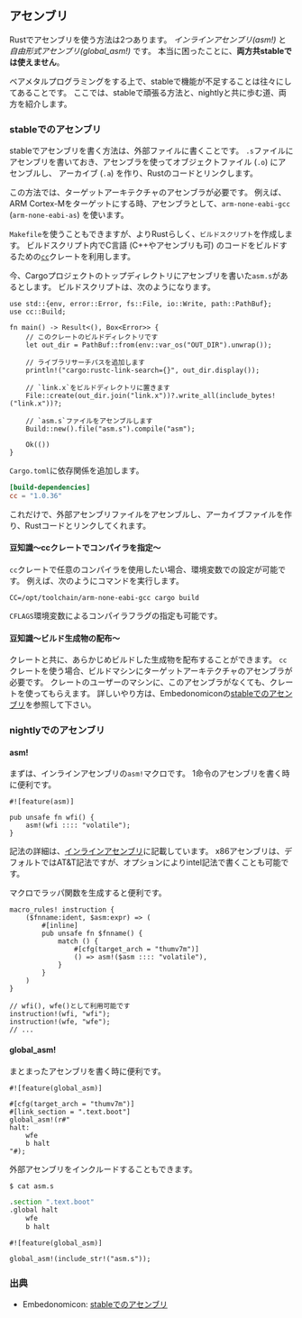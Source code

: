 ## アセンブリ

Rustでアセンブリを使う方法は2つあります。
*インラインアセンブリ(asm!)* と *自由形式アセンブリ(global_asm!)* です。
本当に困ったことに、**両方共stableでは使えません**。

ベアメタルプログラミングをする上で、stableで機能が不足することは往々にしてあることです。
ここでは、stableで頑張る方法と、nightlyと共に歩む道、両方を紹介します。

### stableでのアセンブリ

stableでアセンブリを書く方法は、外部ファイルに書くことです。
`.s`ファイルにアセンブリを書いておき、アセンブラを使ってオブジェクトファイル (`.o`) にアセンブルし、
アーカイブ (`.a`) を作り、Rustのコードとリンクします。

この方法では、ターゲットアーキテクチャのアセンブラが必要です。
例えば、ARM Cortex-Mをターゲットにする時、アセンブラとして、`arm-none-eabi-gcc` (`arm-none-eabi-as`) を使います。

`Makefile`を使うこともできますが、よりRustらしく、`ビルドスクリプト`を作成します。
ビルドスクリプト内でC言語 (C++やアセンブリも可) のコードをビルドするための[`cc`]クレートを利用します。

[`cc`]: https://docs.rs/cc/1.0.36/cc/

今、Cargoプロジェクトのトップディレクトリにアセンブリを書いた`asm.s`があるとします。
ビルドスクリプトは、次のようになります。

```rust,ignore
use std::{env, error::Error, fs::File, io::Write, path::PathBuf};
use cc::Build;

fn main() -> Result<(), Box<Error>> {
    // このクレートのビルドディレクトリです
    let out_dir = PathBuf::from(env::var_os("OUT_DIR").unwrap());

    // ライブラリサーチパスを追加します
    println!("cargo:rustc-link-search={}", out_dir.display());

    // `link.x`をビルドディレクトリに置きます
    File::create(out_dir.join("link.x"))?.write_all(include_bytes!("link.x"))?;

    // `asm.s`ファイルをアセンブルします
    Build::new().file("asm.s").compile("asm");

    Ok(())
}
```

`Cargo.toml`に依存関係を追加します。

```toml
[build-dependencies]
cc = "1.0.36"
```

これだけで、外部アセンブリファイルをアセンブルし、アーカイブファイルを作り、Rustコードとリンクしてくれます。

#### 豆知識〜ccクレートでコンパイラを指定〜

`cc`クレートで任意のコンパイラを使用したい場合、環境変数での設定が可能です。
例えば、次のようにコマンドを実行します。

```
CC=/opt/toolchain/arm-none-eabi-gcc cargo build
```

`CFLAGS`環境変数によるコンパイラフラグの指定も可能です。

#### 豆知識〜ビルド生成物の配布〜

クレートと共に、あらかじめビルドした生成物を配布することができます。
`cc`クレートを使う場合、ビルドマシンにターゲットアーキテクチャのアセンブラが必要です。
クレートのユーザーのマシンに、このアセンブラがなくても、クレートを使ってもらえます。
詳しいやり方は、Embedonomiconの[stableでのアセンブリ]を参照して下さい。

### nightlyでのアセンブリ

#### asm!

まずは、インラインアセンブリの`asm!`マクロです。
1命令のアセンブリを書く時に便利です。

```rust,ignore
#![feature(asm)]

pub unsafe fn wfi() {
    asm!(wfi :::: "volatile");
}
```

記法の詳細は、[インラインアセンブリ]に記載しています。
x86アセンブリは、デフォルトではAT&T記法ですが、オプションによりintel記法で書くことも可能です。

[インラインアセンブリ]: https://doc.rust-jp.rs/the-rust-programming-language-ja/1.9/book/inline-assembly.html

マクロでラッパ関数を生成すると便利です。

```rust,ignore
macro_rules! instruction {
    ($fnname:ident, $asm:expr) => (
        #[inline]
        pub unsafe fn $fnname() {
            match () {
                #[cfg(target_arch = "thumv7m")]
                () => asm!($asm :::: "volatile"),
            }
        }
    )
}

// wfi(), wfe()として利用可能です
instruction!(wfi, "wfi");
instruction!(wfe, "wfe");
// ...
```

#### global_asm!

まとまったアセンブリを書く時に便利です。

```rust,ignore
#![feature(global_asm)]

#[cfg(target_arch = "thumv7m")]
#[link_section = ".text.boot"]
global_asm!(r#"
halt:
    wfe
    b halt
"#);
```

外部アセンブリをインクルードすることもできます。

```
$ cat asm.s
```

```asm
.section ".text.boot"
.global halt
    wfe
    b halt
```

```rust,ignore
#![feature(global_asm)]

global_asm!(include_str!("asm.s"));
```

### 出典

- Embedonomicon: [stableでのアセンブリ]

[stableでのアセンブリ]: https://tomoyuki-nakabayashi.github.io/embedonomicon/asm.html